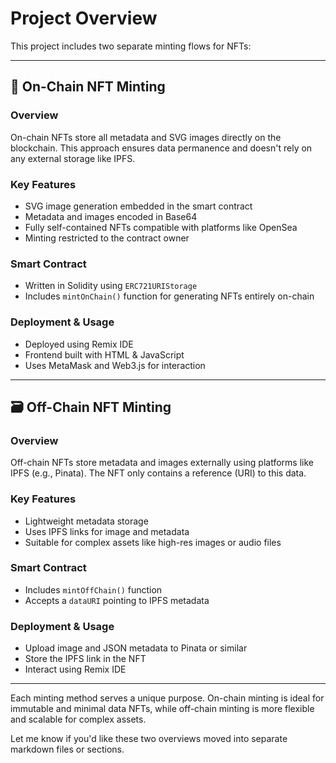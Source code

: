 # Project Overview

This project includes two separate minting flows for NFTs:

---

## 🧬 On-Chain NFT Minting

### Overview

On-chain NFTs store all metadata and SVG images directly on the blockchain. This approach ensures data permanence and doesn't rely on any external storage like IPFS.

### Key Features

* SVG image generation embedded in the smart contract
* Metadata and images encoded in Base64
* Fully self-contained NFTs compatible with platforms like OpenSea
* Minting restricted to the contract owner

### Smart Contract

* Written in Solidity using `ERC721URIStorage`
* Includes `mintOnChain()` function for generating NFTs entirely on-chain

### Deployment & Usage

* Deployed using Remix IDE
* Frontend built with HTML & JavaScript
* Uses MetaMask and Web3.js for interaction

---

## 🗃️ Off-Chain NFT Minting

### Overview

Off-chain NFTs store metadata and images externally using platforms like IPFS (e.g., Pinata). The NFT only contains a reference (URI) to this data.

### Key Features

* Lightweight metadata storage
* Uses IPFS links for image and metadata
* Suitable for complex assets like high-res images or audio files

### Smart Contract

* Includes `mintOffChain()` function
* Accepts a `dataURI` pointing to IPFS metadata

### Deployment & Usage

* Upload image and JSON metadata to Pinata or similar
* Store the IPFS link in the NFT
* Interact using Remix IDE

---

Each minting method serves a unique purpose. On-chain minting is ideal for immutable and minimal data NFTs, while off-chain minting is more flexible and scalable for complex assets.

Let me know if you'd like these two overviews moved into separate markdown files or sections.
